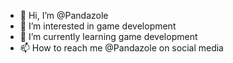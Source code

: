 - 👋 Hi, I’m @Pandazole
- 👀 I’m interested in game development
- 🌱 I’m currently learning game development
- 📫 How to reach me @Pandazole on social media

<!---
LoudTension/LoudTension is a ✨ special ✨ repository because its `README.md` (this file) appears on your GitHub profile.
You can click the Preview link to take a look at your changes.
--->
